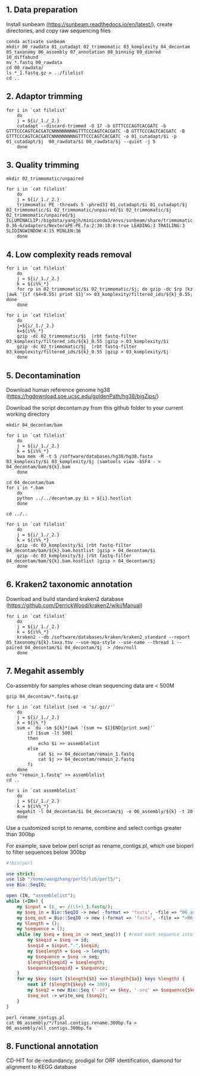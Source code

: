 ## 1. Data preparation

Install sunbeam (https://sunbeam.readthedocs.io/en/latest/), create directories, and copy raw sequencing files

```shell
conda activate sunbeam
mkdir 00_rawdata 01_cutadapt 02_trimmomatic 03_komplexity 04_decontam 05_taxonomy 06_assembly 07_annotation 08_binning 09_dimred 10_diffabund
mv *.fastq 00_rawdata
cd 00_rawdata/
ls *_1.fastq.gz > ../filelist
cd ..
```

## 2. Adaptor trimming

```shell
for i in `cat filelist`
	do
	j = ${i/_1./_2.}
	cutadapt --discard-trimmed -O 17 -b GTTTCCCAGTCACGATC -b GTTTCCCAGTCACGATCNNNNNNNNNGTTTCCCAGTCACGATC -B GTTTCCCAGTCACGATC -B GTTTCCCAGTCACGATCNNNNNNNNNGTTTCCCAGTCACGATC -o 01_cutadapt/$i -p 01_cutadapt/$j  00_rawdata/$i 00_rawdata/$j --quiet -j 5  
	done
```

## 3. Quality trimming

```shell
mkdir 02_trimmomatic/unpaired

for i in `cat filelist`
	do 
	j = ${i/_1./_2.}
	trimmomatic PE -threads 5 -phred33 01_cutadapt/$i 01_cutadapt/$j 02_trimmomatic/$i 02_trimmomatic/unpaired/$i 02_trimmomatic/$j 02_trimmomatic/unpaired/$j ILLUMINACLIP:/bigdata/yangjh/miniconda3/envs/sunbeam/share/trimmomatic-0.36-6/adapters/NexteraPE-PE.fa:2:30:10:8:true LEADING:3 TRAILING:3 SLIDINGWINDOW:4:15 MINLEN:36
	done
```

## 4. Low complexity reads removal

```shell
for i in `cat filelist`
	do 
	j = ${i/_1./_2.}
	k = ${i%%_*}
	for rp in 02_trimmomatic/$i 02_trimmomatic/$j; do gzip -dc $rp |kz |awk '{if ($4<0.55) print $1}'>> 03_komplexity/filtered_ids/${k}_0.55; done 
	done
	
for i in `cat filelist`
	do 
	j=${i/_1./_2.}
	k=${i%%_*}
	gzip -dc 02_trimmomatic/$i  |rbt fastq-filter 03_komplexity/filtered_ids/${k}_0.55 |gzip > 03_komplexity/$i 
	gzip -dc 02_trimmomatic/$j  |rbt fastq-filter 03_komplexity/filtered_ids/${k}_0.55 |gzip > 03_komplexity/$j 
	done
```

## 5. Decontamination

Download human reference genome hg38 (https://hgdownload.soe.ucsc.edu/goldenPath/hg38/bigZips/)

Download the script decontam.py from this github folder to your current working directory

```shell
mkdir 04_decontam/bam

for i in `cat filelist`
	do 
	j = ${i/_1./_2.}
	k = ${i%%_*}
	bwa mem -M -t 5 /software/databases/hg38/hg38.fasta 03_komplexity/$i 03_komplexity/$j |samtools view -bSF4 - > 04_decontam/bam/${k}.bam
	done

cd 04_decontam/bam
for i in *.bam
	do
	python ../../decontam.py $i > ${i}.hostlist
	done

cd ../..

for i in `cat filelist`
    do
	j = ${i/_1./_2.}
	k = ${i%%_*}
	gzip -dc 03_komplexity/$i |rbt fastq-filter 04_decontam/bam/${k}.bam.hostlist |gzip > 04_decontam/$i 
	gzip -dc 03_komplexity/$j |rbt fastq-filter 04_decontam/bam/${k}.bam.hostlist |gzip > 04_decontam/$j
	done
```

## 6. Kraken2 taxonomic annotation

Download and build standard kraken2 database (https://github.com/DerrickWood/kraken2/wiki/Manual)

```shell
for i in `cat filelist`
	do 
	j = ${i/_1./_2.}
	k = ${i%%_*}
	kraken2 --db /software/databases/kraken/kraken2_standard --report 05_taxonomy/${k}.taxa.tsv --use-mpa-style --use-name --thread 1 --paired 04_decontam/$i 04_decontam/$j  > /dev/null 
	done
```

## 7. Megahit assembly

Co-assembly for samples whose clean sequencing data are < 500M

```shell
gzip 04_decontam/*.fastq.gz

for i in `cat filelist |sed -e 's/.gz//'`
	do
	j = ${i/_1./_2.}
	k = ${i%_*}
	sum = `du -sm ${k}*|awk '{sum += $1}END{print sum}'`
    	if [$sum -lt 500]
    	then
    		echo $i >> assemblelist
    	else
    		cat $i >> 04_decontam/remain_1.fastq
    		cat $j >> 04_decontam/remain_2.fastq
    	fi
    done
echo "remain_1.fastq" >> assemblelist
cd ..

for i in `cat assemblelist`
	do 
	j = ${i/_1./_2.}
	k = ${i%%_*}
	megahit -l 04_decontam/$i 04_decontam/$j -o 06_assembly/${k} -t 20
	done
```

Use a customized script to rename, combine and select contigs greater than 300bp

For example, save below perl script as rename_contigs.pl, which use bioperl to filter sequences below 300bp

```perl
#!bin/perl

use strict;
use lib "/home/wangzhang/perl5/lib/perl5/";
use Bio::SeqIO;

open (IN, "assemblelist");
while (<IN>) {
	my $input = ($_ =~ /(\S+)_1.fastq/);
	my $seq_in = Bio::SeqIO -> new( -format => 'fasta', -file => "06_assembly/$input/final.contigs.fa"); 
	my $seq_out = Bio::SeqIO -> new (-format => 'fasta', -file => ">06_assembly/$input/final.contigs.rename.300bp.fa");
	my %length = (); 
	my %sequence = ();
	while (my $seq = $seq_in -> next_seq()) { #read each sequence into $seq and push them into array
		my $seqid = $seq -> id;
		$seqid = $input."-".$seqid;
		my $seqlength = $seq -> length;
		my $sequence = $seq -> seq;
		$length{$seqid} = $seqlength;
		$sequence{$seqid} = $sequence;
	}
	for my $key (sort {$length{$b} <=> $length{$a}} keys %length) {
		next if ($length{$key} <= 300);
		my $seq2 = new Bio::Seq ('-id' => $key, '-seq' => $sequence{$key});
		$seq_out -> write_seq ($seq2);
	}
}
```

```shell
perl rename_contigs.pl 
cat 06_assembly/*/final.contigs.rename.300bp.fa > 06_assembly/all_contigs.300bp.fa
```

## 8. Functional annotation

CD-HIT for de-redundancy, prodigal for ORF identification, diamond for alignment to KEGG database

